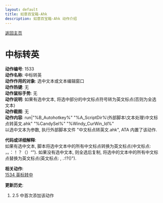 ```yaml
---
layout: default
title: 如意百宝箱-Ahk
description: 如意百宝箱-Ahk 动作介绍
---
```

<link rel="stylesheet" href="../actions/css/atom-one-light.min.css">
<script src="../actions/js/highlight.min.js"></script>
<script>hljs.highlightAll();</script>

[返回主页](../index.md)

# [](#header-2) 中标转英

**动作编号**: 1533  
**动作名称**: 中标转英  
**动作作用的对象**: 选中文本或文本编辑窗口  
**动作热键**: 无  
**动作鼠标手势**: 无  
**动作说明**: 如果有选中文本, 将选中部分的中文标点符号转为英文标点(否则为全选文本)  
**动作截图**: 无   
**动作内容**: run|"%B_Autohotkey%" "%A_ScriptDir%\外部脚本\文本处理\中文标点转英文.ahk" "%CandySel%" "%Windy_CurWin_Id%"  
以选中文本为参数, 执行外部脚本文件 "中文标点转英文.ahk", ATA 内置了该动作.   

**代码或详细解释**:  
如果有选中文本, 脚本将选中文本中的所有中文标点转换为英文标点(中文标点: ，。：！？（）“”). 如果没有选中文本, 则全选后复制, 将选中的文本中的所有中文标点替换为英文标点(英文标点: , .:!?()").  

**相关动作**:  
[1534 英标转中](1534.md)

**更新历史**:  
1. 2.5 中首次添加该动作